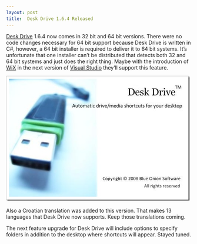 ```yaml
---
layout: post
title:  Desk Drive 1.6.4 Released
---
```

[Desk Drive](/deskdrive) 1.6.4 now comes in 32 bit and 64 bit versions. There were no code changes necessary for 64 bit support because Desk Drive is written in C#, however, a 64 bit installer is required to deliver it to 64 bit systems. It’s unfortunate that one installer can’t be distributed that detects both 32 and 64 bit systems and just does the right thing. Maybe with the introduction of [WiX](http://wix.sourceforge.net/) in the next version of [Visual Studio](http://robmensching.com/blog/archive/2007/11/26/Visual-Studio-ships-the-WiX-toolset.aspx) they’ll support this feature.

![Desk Drive Bannder](/cdn/images/blog/DeskDrive1.6.4Released_E22E/dd.jpg)

Also a Croatian translation was added to this version. That makes 13 languages that Desk Drive now supports. Keep those translations coming.

The next feature upgrade for Desk Drive will include options to specify folders in addition to the desktop where shortcuts will appear. Stayed tuned.
